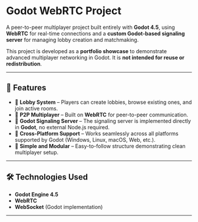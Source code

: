 # Godot WebRTC Project

A peer-to-peer multiplayer project built entirely with **Godot 4.5**, using **WebRTC** for real-time connections and a **custom Godot-based signaling server** for managing lobby creation and matchmaking.

This project is developed as a **portfolio showcase** to demonstrate advanced multiplayer networking in Godot. It is **not intended for reuse or redistribution**.

---

## 🚀 Features

- 🔹 **Lobby System** – Players can create lobbies, browse existing ones, and join active rooms.  
- 🔹 **P2P Multiplayer** – Built on **WebRTC** for peer-to-peer communication.  
- 🔹 **Godot Signaling Server** – The signaling server is implemented directly in **Godot**, no external Node.js required.  
- 🔹 **Cross-Platform Support** – Works seamlessly across all platforms supported by Godot (Windows, Linux, macOS, Web, etc.).  
- 🔹 **Simple and Modular** – Easy-to-follow structure demonstrating clean multiplayer setup.  

---

## 🛠️ Technologies Used

- **Godot Engine 4.5**  
- **WebRTC**  
- **WebSocket** (Godot implementation)

---
